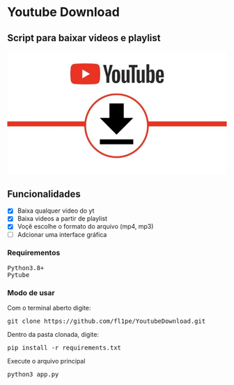 # Youtube Download
## Script para baixar videos e playlist
<img src="src/img/yt.jpeg"><br>

## Funcionalidades

- [x] Baixa qualquer video do yt
- [x] Baixa videos a partir de playlist
- [x] Voçê escolhe o formato do arquivo (mp4, mp3)
- [ ] Adcionar uma interface gráfica

### Requirementos
  <pre>Python3.8+<br>Pytube</pre>

### Modo de usar
Com o terminal aberto digite:
<pre>git clone https://github.com/fl1pe/YoutubeDownload.git</pre>
Dentro da pasta clonada, digite:
<pre>pip install -r requirements.txt</pre>
Execute o arquivo principal
<pre>python3 app.py</pre>

